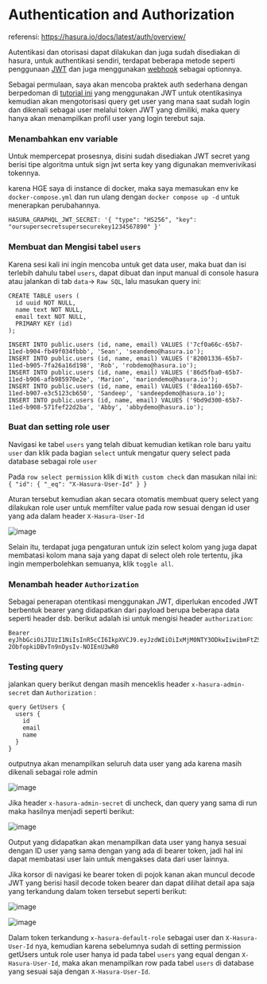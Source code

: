 # Authentication and Authorization

referensi: https://hasura.io/docs/latest/auth/overview/

Autentikasi dan otorisasi dapat dilakukan dan juga sudah disediakan di hasura, untuk authentikasi sendiri, terdapat beberapa metode seperti penggunaan [JWT](https://hasura.io/docs/latest/auth/authentication/jwt/) dan juga menggunakan [webhook](https://hasura.io/docs/latest/auth/authentication/webhook/) sebagai optionnya.

Sebagai permulaan, saya akan mencoba praktek auth sederhana dengan berpedoman di [tutorial ini](https://hasura.io/docs/latest/auth/quickstart/) yang menggunakan JWT untuk otentikasinya kemudian akan mengotorisasi query get user yang mana saat sudah login dan dikenali sebagai user melalui token JWT yang dimiliki, maka query hanya akan menampilkan profil user yang login terebut saja.

### Menambahkan env variable

Untuk mempercepat prosesnya, disini sudah disediakan JWT secret yang berisi tipe algoritma untuk sign jwt serta key yang digunakan memverivikasi tokennya.

karena HGE saya di instance di docker, maka saya memasukan env ke `docker-compose.yml` dan run ulang dengan `docker compose up -d` untuk menerapkan perubahannya.

```
HASURA_GRAPHQL_JWT_SECRET: '{ "type": "HS256", "key": "oursupersecretsupersecurekey1234567890" }'
```

### Membuat dan Mengisi tabel `users`

Karena sesi kali ini ingin mencoba untuk get data user, maka buat dan isi terlebih dahulu tabel `users`, dapat dibuat dan input manual di console hasura atau jalankan di tab `data`-> `Raw SQL`, lalu masukan query ini:

```
CREATE TABLE users (
  id uuid NOT NULL,
  name text NOT NULL,
  email text NOT NULL,
  PRIMARY KEY (id)
);

INSERT INTO public.users (id, name, email) VALUES ('7cf0a66c-65b7-11ed-b904-fb49f034fbbb', 'Sean', 'seandemo@hasura.io');
INSERT INTO public.users (id, name, email) VALUES ('82001336-65b7-11ed-b905-7fa26a16d198', 'Rob', 'robdemo@hasura.io');
INSERT INTO public.users (id, name, email) VALUES ('86d5fba0-65b7-11ed-b906-afb985970e2e', 'Marion', 'mariondemo@hasura.io');
INSERT INTO public.users (id, name, email) VALUES ('8dea1160-65b7-11ed-b907-e3c5123cb650', 'Sandeep', 'sandeepdemo@hasura.io');
INSERT INTO public.users (id, name, email) VALUES ('9bd9d300-65b7-11ed-b908-571fef22d2ba', 'Abby', 'abbydemo@hasura.io');
```

### Buat dan setting role user

Navigasi ke tabel `users` yang telah dibuat kemudian ketikan role baru yaitu `user` dan klik pada bagian `select` untuk mengatur query select pada database sebagai role `user`

Pada `row select permission` klik di `With custom check` dan masukan nilai ini: ```{ "id": { "_eq": "X-Hasura-User-Id" } }```

Aturan tersebut kemudian akan secara otomatis membuat query select yang dilakukan role user untuk memfilter value pada row sesuai dengan id user yang ada dalam header `X-Hasura-User-Id`

![image](https://github.com/user-attachments/assets/c0054a1a-5255-4b6a-82e7-4368e435e4c2)

Selain itu, terdapat juga pengaturan untuk izin select kolom yang juga dapat membatasi kolom mana saja yang dapat di select oleh role tertentu, jika ingin memperbolehkan semuanya, klik `toggle all`.

### Menambah header `Authorization`

Sebagai penerapan otentikasi menggunakan JWT, diperlukan encoded JWT berbentuk bearer yang didapatkan dari payload berupa beberapa data seperti header dsb. berikut adalah isi untuk mengisi header `authorization`:

```
Bearer eyJhbGciOiJIUzI1NiIsInR5cCI6IkpXVCJ9.eyJzdWIiOiIxMjM0NTY3ODkwIiwibmFtZSI6IlNlYW4iLCJlbWFpbCI6InNlYW5kZW1vQGhhc3VyYS5pbyIsImlhdCI6MTUxNjIzOTAyMiwiaHR0cHM6Ly9oYXN1cmEuaW8vand0L2NsYWltcyI6eyJ4LWhhc3VyYS1hbGxvd2VkLXJvbGVzIjpbInVzZXIiLCJhZG1pbiJdLCJ4LWhhc3VyYS1kZWZhdWx0LXJvbGUiOiJ1c2VyIiwieC1oYXN1cmEtdXNlci1pZCI6IjdjZjBhNjZjLTY1YjctMTFlZC1iOTA0LWZiNDlmMDM0ZmJiYiJ9fQ.jSp42PsCa4r-2ObfopkiDBvTn9nDysIv-NOIEnU3wR0
```

### Testing query

jalankan query berikut dengan masih menceklis header `x-hasura-admin-secret` dan `Authorization` :

```
query GetUsers {
  users {
    id
    email
    name
  }
}
```

outputnya akan menampilkan seluruh data user yang ada karena masih dikenali sebagai role admin

![image](https://github.com/user-attachments/assets/704aca5a-abbf-4709-aa5d-8b29807aaba2)

Jika header `x-hasura-admin-secret` di uncheck, dan query yang sama di run maka hasilnya menjadi seperti berikut:

![image](https://github.com/user-attachments/assets/0d1d2c82-603c-41ab-b472-472c7d75b83c)

Output yang didapatkan akan menampilkan data user yang hanya sesuai dengan ID user yang sama dengan yang ada di bearer token, jadi hal ini dapat membatasi user lain untuk mengakses data dari user lainnya.

Jika korsor di navigasi ke bearer token di pojok kanan akan muncul decode JWT yang berisi hasil decode token bearer dan dapat dilihat detail apa saja yang terkandung dalam token tersebut seperti berikut:

![image](https://github.com/user-attachments/assets/f9620a7e-e666-4bff-9d9a-640a6d0b0650)

![image](https://github.com/user-attachments/assets/78624681-1b99-43cf-9f64-a6923adb562b)

Dalam token terkandung `x-hasura-default-role` sebagai user dan `X-Hasura-User-Id` nya, kemudian karena sebelumnya sudah di setting permission getUsers untuk role user hanya id pada tabel `users` yang equal dengan `X-Hasura-User-Id`, maka akan menampilkan row pada tabel `users` di database yang sesuai saja dengan `X-Hasura-User-Id`.
